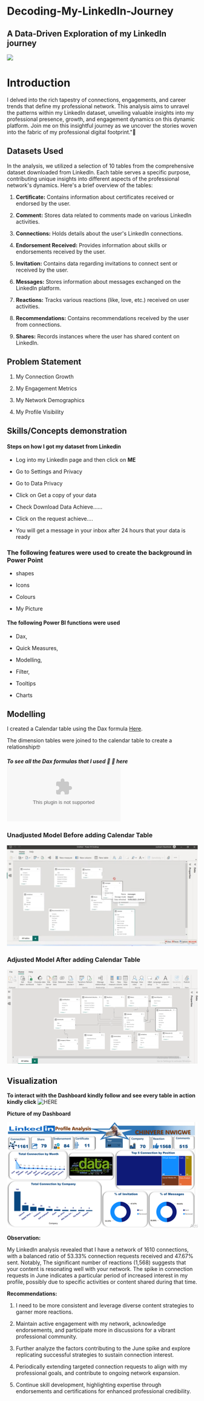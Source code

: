 # Decoding-My-LinkedIn-Journey
## A Data-Driven Exploration of my LinkedIn journey 

![](https://capturly.com/blog/wp-content/uploads/2018/02/Data-Website-Analytics.gif)

# Introduction

I delved into the rich tapestry of connections, engagements, and career trends that define my professional network. This analysis aims to unravel the patterns within my LinkedIn dataset, unveiling valuable insights into my professional presence, growth, and engagement dynamics on this dynamic platform. Join me on this insightful journey as we uncover the stories woven into the fabric of my professional digital footprint."💃

## Datasets Used

In the analysis, we utilized a selection of 10 tables from the comprehensive dataset downloaded from LinkedIn. Each table serves a specific purpose, contributing unique insights into different aspects of the professional network's dynamics. Here's a brief overview of the tables:

1. **Certificate:** Contains information about certificates received or endorsed by the user.

2. **Comment:** Stores data related to comments made on various LinkedIn activities.

3. **Connections:** Holds details about the user's LinkedIn connections.


4. **Endorsement Received:** Provides information about skills or endorsements received by the user.


5. **Invitation:** Contains data regarding invitations to connect sent or received by the user.

6. **Messages:** Stores information about messages exchanged on the LinkedIn platform.

7. **Reactions:** Tracks various reactions (like, love, etc.) received on user activities.

8. **Recommendations:** Contains recommendations received by the user from connections.

9. **Shares:** Records instances where the user has shared content on LinkedIn.


## Problem Statement

1. My Connection Growth
   
2. My Engagement Metrics

3. My Network Demographics

4. My Profile Visibility


## Skills/Concepts  demonstration


#### Steps on how I got my dataset from Linkedin

- Log into my LinkedIn page and then click on **ME**
  
- Go to Settings and Privacy

- Go to Data Privacy

- Click on Get a copy of your data

- Check Download Data Achieve......

- Click on the request achieve....

- You will get a message in your inbox after 24 hours that your data is ready


### The following features were used to create the background in Power Point

- shapes

- Icons

- Colours

- My Picture


#### The following Power BI functions were used

- Dax,

- Quick Measures,

- Modelling,

- Filter,

- Tooltips

- Charts

## Modelling

I created a Calendar table using the Dax formula [Here](https://github.com/Chichi126/Decoding-My-LinkedIn-Journey/blob/main/Calendar.docx). 

The dimension tables were joined to the calendar table to create a relationship🤓 

##### To see all the Dax formulas that I used 🤹 🤹 here ![HERE](https://github.com/Chichi126/Decoding-My-LinkedIn-Journey/blob/7d72d2c20ecbaaaa8afc70db3cb41b3f679ff7bb/All%20Measures%20Used%20.docx)


### Unadjusted Model Before adding Calendar Table
![](https://github.com/Chichi126/Decoding-My-LinkedIn-Journey/blob/main/Unmodelled.jpeg)



 ### Adjusted Model After adding Calendar Table                                            

![](https://github.com/Chichi126/Decoding-My-LinkedIn-Journey/blob/main/Modelled%20picture.png)



## Visualization

**To interact with the Dashboard kindly follow and see every table in action kindly click** ![HERE](https://app.powerbi.com/links/1w9tB2r0fK?ctid=5c4e5ee6-54e6-49fe-a36f-e88a7eadfc94&pbi_source=linkShare)

**Picture of my Dashboard**

![](https://github.com/Chichi126/Decoding-My-LinkedIn-Journey/blob/main/DashBoard.png)


**Observation:**

My LinkedIn analysis revealed that I have a network of 1610 connections, with a balanced ratio of 53.33% connection requests received and 47.67% sent. Notably, The significant number of reactions (1,568) suggests that your content is resonating well with your network.
The spike in connection requests in June indicates a particular period of increased interest in my profile, possibly due to specific activities or content shared during that time.

**Recommendations:**

1. I need to be more consistent and leverage diverse content strategies to garner more reactions.
  
2. Maintain active engagement with my network, acknowledge endorsements, and participate more in discussions for a vibrant professional community.

3. Further analyze the factors contributing to the June spike and explore replicating successful strategies to sustain connection interest.

4. Periodically extending targeted connection requests to align with my professional goals, and contribute to ongoing network expansion.

5. Continue skill development, highlighting expertise through endorsements and certifications for enhanced professional credibility.







